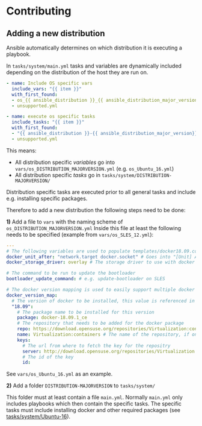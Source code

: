 # Contributing

## Adding a new distribution

Ansible automatically determines on which distribution it is executing a playbook.

In `tasks/system/main.yml` tasks and variables are dynamically included depending on the distribution of the host they are run on. 

```yaml
- name: Include OS specific vars
  include_vars: "{{ item }}"
  with_first_found:
  - os_{{ ansible_distribution }}_{{ ansible_distribution_major_version }}.yml
  - unsupported.yml

- name: execute os specific tasks
  include_tasks: "{{ item }}"
  with_first_found:
  - "{{ ansible_distribution }}-{{ ansible_distribution_major_version}}/main.yml"
  - unsupported.yml
```
This means:
- All distribution specific *variables* go into `vars/os_DISTRIBUTION_MAJORVERSION.yml` (e.g. `os_Ubuntu_16.yml`)
- All distribution specific *tasks* go in `tasks/system/DISTRIBUTION-MAJORVERSION/`

Distribution specific tasks are executed prior to all general tasks and include e.g. installing specific packages.

Therefore to add a new distribution the following steps need to be done:

**1)** Add a file to `vars` with the naming scheme of `os_DISTRIBUTION_MAJORVERSION.yml`
Inside this file at least the following needs to be specified (example from `vars/os_SLES_12.yml`):

```yaml
---
# The following variables are used to populate templates/docker18.09.conf for the sysctl configuration
docker_unit_after: "network.target docker.socket" # Goes into "[Unit] After=", e.g. 
docker_storage_driver: overlay # The storage driver to use with docker

# The command to be run to update the bootloader
bootloader_update_command: # e.g. update-bootloader on SLES

# The docker version mapping is used to easily support multiple docker versions
docker_version_map:
  # The version of docker to be installed, this value is referenced in defaults/main.yml (e.g. docker_version: "18.09")
  "18.09": 
    # The package name to be installed for this version
    package: docker-18.09.1_ce 
    # The repository that needs to be added for the docker package
    repo: https://download.opensuse.org/repositories/Virtualization:containers/SLE_12_SP3/ 
    name: Virtualization:containers # The name of the repository, if one is required
    keys:
      # The url from where to fetch the key for the repositry
      server: http://download.opensuse.org/repositories/Virtualization:/containers/SLE_12_SP3/repodata/repomd.xml.key
      # The id of the key
      id:
```

See `vars/os_Ubuntu_16.yml` as an example.

**2)** Add a folder `DISTRIBUTION-MAJORVERSION` to `tasks/system/`

This folder must at least contain a file `main.yml`. Normally `main.yml` only includes playbooks which then contain the specific tasks.
The specific tasks must include installing docker and other required packages (see [tasks/system/Ubuntu-16](tasks/system/Ubuntu-16)).
